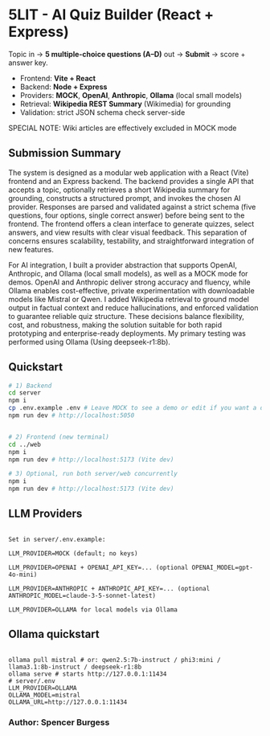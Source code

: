 # 5LIT - AI Quiz Builder (React + Express)

Topic in → **5 multiple-choice questions (A–D)** out → **Submit** → score + answer key.


- Frontend: **Vite + React**
- Backend: **Node + Express**
- Providers: **MOCK**, **OpenAI**, **Anthropic**, **Ollama** (local small models)
- Retrieval: **Wikipedia REST Summary** (Wikimedia) for grounding
- Validation: strict JSON schema check server-side

SPECIAL NOTE: Wiki articles are effectively excluded in MOCK mode

## Submission Summary

The system is designed as a modular web application with a React (Vite) frontend and an Express backend. The backend provides a single API that accepts a topic, optionally retrieves a short Wikipedia summary for grounding, constructs a structured prompt, and invokes the chosen AI provider. Responses are parsed and validated against a strict schema (five questions, four options, single correct answer) before being sent to the frontend. The frontend offers a clean interface to generate quizzes, select answers, and view results with clear visual feedback. This separation of concerns ensures scalability, testability, and straightforward integration of new features.

For AI integration, I built a provider abstraction that supports OpenAI, Anthropic, and Ollama (local small models), as well as a MOCK mode for demos. OpenAI and Anthropic deliver strong accuracy and fluency, while Ollama enables cost-effective, private experimentation with downloadable models like Mistral or Qwen. I added Wikipedia retrieval to ground model output in factual context and reduce hallucinations, and enforced validation to guarantee reliable quiz structure. These decisions balance flexibility, cost, and robustness, making the solution suitable for both rapid prototyping and enterprise-ready deployments. My primary testing was performed using Ollama (Using deepseek-r1:8b).


## Quickstart
```bash
# 1) Backend
cd server
npm i
cp .env.example .env # Leave MOCK to see a demo or edit if you want a different provider. EX: set OPENAI/ANTHROPIC/OLLAMA
npm run dev # http://localhost:5050


# 2) Frontend (new terminal)
cd ../web
npm i
npm run dev # http://localhost:5173 (Vite dev)

# 3) Optional, run both server/web concurrently
npm i
npm run dev # http://localhost:5173 (Vite dev)

```

## LLM Providers
```

Set in server/.env.example:

LLM_PROVIDER=MOCK (default; no keys)

LLM_PROVIDER=OPENAI + OPENAI_API_KEY=... (optional OPENAI_MODEL=gpt-4o-mini)

LLM_PROVIDER=ANTHROPIC + ANTHROPIC_API_KEY=... (optional ANTHROPIC_MODEL=claude-3-5-sonnet-latest)

LLM_PROVIDER=OLLAMA for local models via Ollama

```

## Ollama quickstart
```

ollama pull mistral # or: qwen2.5:7b-instruct / phi3:mini / llama3.1:8b-instruct / deepseek-r1:8b
ollama serve # starts http://127.0.0.1:11434
# server/.env
LLM_PROVIDER=OLLAMA
OLLAMA_MODEL=mistral
OLLAMA_URL=http://127.0.0.1:11434

```

### Author: Spencer Burgess